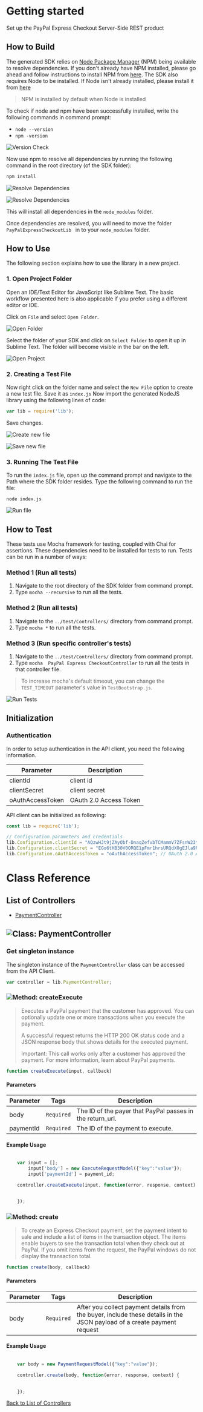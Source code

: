 # Getting started

Set up the PayPal Express Checkout Server-Side REST product

## How to Build

The generated SDK relies on [Node Package Manager](https://www.npmjs.com/) (NPM) being available to resolve dependencies. If you don't already have NPM installed, please go ahead and follow instructions to install NPM from [here](https://nodejs.org/en/download/).
The SDK also requires Node to be installed. If Node isn't already installed, please install it from [here](https://nodejs.org/en/download/)
> NPM is installed by default when Node is installed

To check if node and npm have been successfully installed, write the following commands in command prompt:

* `node --version`
* `npm -version`

![Version Check](https://apidocs.io/illustration/nodejs?step=versionCheck&workspaceFolder=PayPal%20Express%20Checkout-Node)

Now use npm to resolve all dependencies by running the following command in the root directory (of the SDK folder):

```bash
npm install
```

![Resolve Dependencies](https://apidocs.io/illustration/nodejs?step=resolveDependency1&workspaceFolder=PayPal%20Express%20Checkout-Node)

![Resolve Dependencies](https://apidocs.io/illustration/nodejs?step=resolveDependency2)

This will install all dependencies in the `node_modules` folder.

Once dependencies are resolved, you will need to move the folder `PayPalExpressCheckoutLib ` in to your `node_modules` folder.

## How to Use

The following section explains how to use the library in a new project.

### 1. Open Project Folder
Open an IDE/Text Editor for JavaScript like Sublime Text. The basic workflow presented here is also applicable if you prefer using a different editor or IDE.

Click on `File` and select `Open Folder`.

![Open Folder](https://apidocs.io/illustration/nodejs?step=openFolder)

Select the folder of your SDK and click on `Select Folder` to open it up in Sublime Text. The folder will become visible in the bar on the left.

![Open Project](https://apidocs.io/illustration/nodejs?step=openProject&workspaceFolder=PayPal%20Express%20Checkout-Node)

### 2. Creating a Test File

Now right click on the folder name and select the `New File` option to create a new test file. Save it as `index.js` Now import the generated NodeJS library using the following lines of code:

```js
var lib = require('lib');
```

Save changes.

![Create new file](https://apidocs.io/illustration/nodejs?step=createNewFile&workspaceFolder=PayPal%20Express%20Checkout-Node)

![Save new file](https://apidocs.io/illustration/nodejs?step=saveNewFile&workspaceFolder=PayPal%20Express%20Checkout-Node)

### 3. Running The Test File

To run the `index.js` file, open up the command prompt and navigate to the Path where the SDK folder resides. Type the following command to run the file:

```
node index.js
```

![Run file](https://apidocs.io/illustration/nodejs?step=runProject&workspaceFolder=PayPal%20Express%20Checkout-Node)


## How to Test

These tests use Mocha framework for testing, coupled with Chai for assertions. These dependencies need to be installed for tests to run.
Tests can be run in a number of ways:

### Method 1 (Run all tests)

1. Navigate to the root directory of the SDK folder from command prompt.
2. Type `mocha --recursive` to run all the tests.

### Method 2 (Run all tests)

1. Navigate to the `../test/Controllers/` directory from command prompt.
2. Type `mocha *` to run all the tests.

### Method 3 (Run specific controller's tests)

1. Navigate to the `../test/Controllers/` directory from command prompt.
2. Type `mocha  PayPal Express CheckoutController`  to run all the tests in that controller file.

> To increase mocha's default timeout, you can change the `TEST_TIMEOUT` parameter's value in `TestBootstrap.js`.

![Run Tests](https://apidocs.io/illustration/nodejs?step=runTests&controllerName=PayPal%20Express%20CheckoutController)

## Initialization

### Authentication
In order to setup authentication in the API client, you need the following information.

| Parameter | Description |
|-----------|-------------|
| clientId | client id |
| clientSecret | client secret |
| oAuthAccessToken | OAuth 2.0 Access Token |



API client can be initialized as following:

```JavaScript
const lib = require('lib');

// Configuration parameters and credentials
lib.Configuration.clientId = "AQzwHJt9jZAyQbf-DnaqZefvbTCMammV7ZFsnW23thr9qUQX9RGMgSVbzRjxXTAODKjh2W0k6Ei4Q2m9"; // client id
lib.Configuration.clientSecret = "EGo6tHB30V0ORQE1pFmr1hrsURQdXOgEJla9Ro5zjoAwyT0An3ddyqIYL836EOVS5XjSvmw_qwEEMsgd"; // client secret
lib.Configuration.oAuthAccessToken = "oAuthAccessToken"; // OAuth 2.0 Access Token

```



# Class Reference

## <a name="list_of_controllers"></a>List of Controllers

* [PaymentController](#payment_controller)

## <a name="payment_controller"></a>![Class: ](https://apidocs.io/img/class.png ".PaymentController") PaymentController

### Get singleton instance

The singleton instance of the ``` PaymentController ``` class can be accessed from the API Client.

```javascript
var controller = lib.PaymentController;
```

### <a name="create_execute"></a>![Method: ](https://apidocs.io/img/method.png ".PaymentController.createExecute") createExecute

> Executes a PayPal payment that the customer has approved. You can optionally update one or more transactions when you execute the payment.
> 
> A successful request returns the HTTP 200 OK status code and a JSON response body that shows details for the executed payment.
> 
> Important: This call works only after a customer has approved the payment. For more information, learn about PayPal payments.


```javascript
function createExecute(input, callback)
```
#### Parameters

| Parameter | Tags | Description |
|-----------|------|-------------|
| body |  ``` Required ```  | The ID of the payer that PayPal passes in the return_url. |
| paymentId |  ``` Required ```  | The ID of the payment to execute. |



#### Example Usage

```javascript

    var input = [];
        input['body'] = new ExecuteRequestModel({"key":"value"});
        input['paymentId'] = payment_id;

    controller.createExecute(input, function(error, response, context) {

    
    });
```



### <a name="create"></a>![Method: ](https://apidocs.io/img/method.png ".PaymentController.create") create

> To create an Express Checkout payment, set the payment intent to sale and include a list of items in the transaction object. The items enable buyers to see the transaction total when they check out at PayPal. If you omit items from the request, the PayPal windows do not display the transaction total.


```javascript
function create(body, callback)
```
#### Parameters

| Parameter | Tags | Description |
|-----------|------|-------------|
| body |  ``` Required ```  | After you collect payment details from the buyer, include these details in the JSON payload of a create payment request |



#### Example Usage

```javascript

    var body = new PaymentRequestModel({"key":"value"});

    controller.create(body, function(error, response, context) {

    
    });
```



[Back to List of Controllers](#list_of_controllers)



